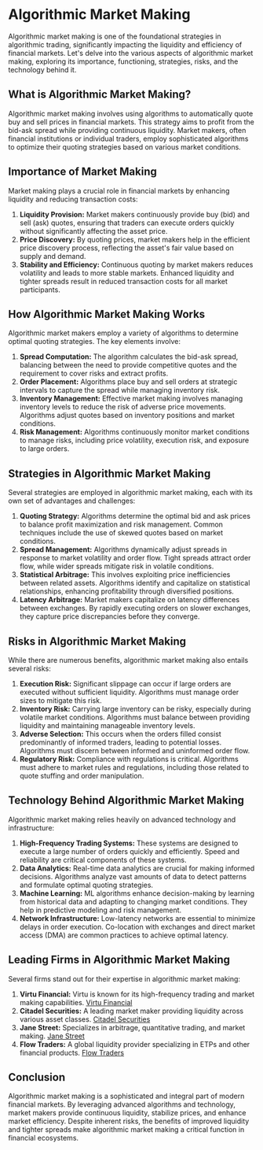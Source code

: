 # Algorithmic Market Making

Algorithmic market making is one of the foundational strategies in algorithmic trading, significantly impacting the liquidity and efficiency of financial markets. Let's delve into the various aspects of algorithmic market making, exploring its importance, functioning, strategies, risks, and the technology behind it.

## What is Algorithmic Market Making?

Algorithmic market making involves using algorithms to automatically quote buy and sell prices in financial markets. This strategy aims to profit from the bid-ask spread while providing continuous liquidity. Market makers, often financial institutions or individual traders, employ sophisticated algorithms to optimize their quoting strategies based on various market conditions.

## Importance of Market Making

Market making plays a crucial role in financial markets by enhancing liquidity and reducing transaction costs:

1. **Liquidity Provision:** Market makers continuously provide buy (bid) and sell (ask) quotes, ensuring that traders can execute orders quickly without significantly affecting the asset price.
2. **Price Discovery:** By quoting prices, market makers help in the efficient price discovery process, reflecting the asset's fair value based on supply and demand.
3. **Stability and Efficiency:** Continuous quoting by market makers reduces volatility and leads to more stable markets. Enhanced liquidity and tighter spreads result in reduced transaction costs for all market participants.

## How Algorithmic Market Making Works

Algorithmic market makers employ a variety of algorithms to determine optimal quoting strategies. The key elements involve:

1. **Spread Computation:** The algorithm calculates the bid-ask spread, balancing between the need to provide competitive quotes and the requirement to cover risks and extract profits.
2. **Order Placement:** Algorithms place buy and sell orders at strategic intervals to capture the spread while managing inventory risk.
3. **Inventory Management:** Effective market making involves managing inventory levels to reduce the risk of adverse price movements. Algorithms adjust quotes based on inventory positions and market conditions.
4. **Risk Management:** Algorithms continuously monitor market conditions to manage risks, including price volatility, execution risk, and exposure to large orders.

## Strategies in Algorithmic Market Making

Several strategies are employed in algorithmic market making, each with its own set of advantages and challenges:

1. **Quoting Strategy:** Algorithms determine the optimal bid and ask prices to balance profit maximization and risk management. Common techniques include the use of skewed quotes based on market conditions.
2. **Spread Management:** Algorithms dynamically adjust spreads in response to market volatility and order flow. Tight spreads attract order flow, while wider spreads mitigate risk in volatile conditions.
3. **Statistical Arbitrage:** This involves exploiting price inefficiencies between related assets. Algorithms identify and capitalize on statistical relationships, enhancing profitability through diversified positions.
4. **Latency Arbitrage:** Market makers capitalize on latency differences between exchanges. By rapidly executing orders on slower exchanges, they capture price discrepancies before they converge.

## Risks in Algorithmic Market Making

While there are numerous benefits, algorithmic market making also entails several risks:

1. **Execution Risk:** Significant slippage can occur if large orders are executed without sufficient liquidity. Algorithms must manage order sizes to mitigate this risk.
2. **Inventory Risk:** Carrying large inventory can be risky, especially during volatile market conditions. Algorithms must balance between providing liquidity and maintaining manageable inventory levels.
3. **Adverse Selection:** This occurs when the orders filled consist predominantly of informed traders, leading to potential losses. Algorithms must discern between informed and uninformed order flow.
4. **Regulatory Risk:** Compliance with regulations is critical. Algorithms must adhere to market rules and regulations, including those related to quote stuffing and order manipulation.

## Technology Behind Algorithmic Market Making

Algorithmic market making relies heavily on advanced technology and infrastructure:

1. **High-Frequency Trading Systems:** These systems are designed to execute a large number of orders quickly and efficiently. Speed and reliability are critical components of these systems.
2. **Data Analytics:** Real-time data analytics are crucial for making informed decisions. Algorithms analyze vast amounts of data to detect patterns and formulate optimal quoting strategies.
3. **Machine Learning:** ML algorithms enhance decision-making by learning from historical data and adapting to changing market conditions. They help in predictive modeling and risk management.
4. **Network Infrastructure:** Low-latency networks are essential to minimize delays in order execution. Co-location with exchanges and direct market access (DMA) are common practices to achieve optimal latency.

## Leading Firms in Algorithmic Market Making

Several firms stand out for their expertise in algorithmic market making:

1. **Virtu Financial:** Virtu is known for its high-frequency trading and market making capabilities. [Virtu Financial](https://www.virtu.com/)
2. **Citadel Securities:** A leading market maker providing liquidity across various asset classes. [Citadel Securities](https://www.citadelsecurities.com/)
3. **Jane Street:** Specializes in arbitrage, quantitative trading, and market making. [Jane Street](https://www.janestreet.com/)
4. **Flow Traders:** A global liquidity provider specializing in ETPs and other financial products. [Flow Traders](https://www.flowtraders.com/)

## Conclusion

Algorithmic market making is a sophisticated and integral part of modern financial markets. By leveraging advanced algorithms and technology, market makers provide continuous liquidity, stabilize prices, and enhance market efficiency. Despite inherent risks, the benefits of improved liquidity and tighter spreads make algorithmic market making a critical function in financial ecosystems.

